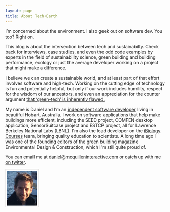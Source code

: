 ```yaml
---
layout: page
title: About Tech+Earth
---
```


I’m concerned about the environment. I also geek out on software dev. You too? Right on.

This blog is about the intersection between tech and sustainabilty. Check back for interviews, case studies, and even the odd code examples by experts in the field of sustainability science, green building and building performance, ecology or just the average developer working on a project that might make a difference.

I  believe we can create a sustainable world, and at least part of that effort involves software and high-tech. Working on the cutting edge of technology is fun and potentially helpful, but only if our work includes humility, respect for the wisdom of our ancestors, and even an appreciation for the counter argument <a href="http://theconversation.com/the-green-tech-future-is-a-flawed-vision-of-sustainability-46681">that ‘green-tech’ is inherently flawed.</a>

My name is Daniel and I’m an <a href="http://www.mcquilleninteractive.com/">independent software developer</a> living in beautiful Hobart, Australia. I work on software applications that help make buildings more efficient, including the SEED project, COMFEN desktop application, SensorSuitcase project and ESTCP project, all for Lawrence Berkeley National Labs (LBNL). I'm also the lead developer on the <a href="https://courses.ibiology.org">iBiology Courses</a> team, bringing quality education to scientists. A long time ago I was one of the founding editors of the green building magazine Environmental Design & Construction, which I'm still quite proud of.

You can email me at <a href="mailto:daniel@mcquilleninteractive.com">daniel@mcquilleninteractive.com</a> or catch up with me <a href="">on twitter</a>.

<img src="/assets/images/daniel-mcquillen.png" alt="Daniel McQuillen photo"/>

